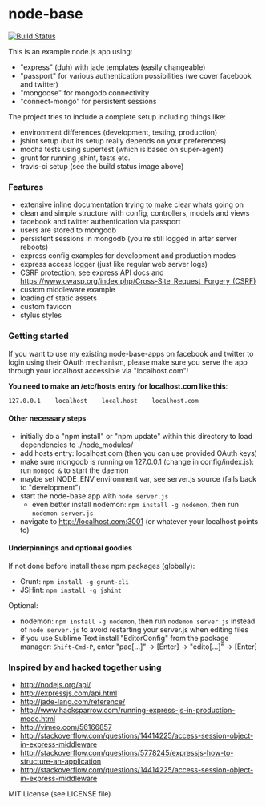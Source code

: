 node-base
=========

[![Build Status](https://travis-ci.org/rocco/node-base.png?branch=master)](https://travis-ci.org/rocco/node-base)

This is an example node.js app using:

- "express" (duh) with jade templates (easily changeable)
- "passport" for various authentication possibilities (we cover facebook and twitter)
- "mongoose" for mongodb connectivity
- "connect-mongo" for persistent sessions

The project tries to include a complete setup including things like:

- environment differences (development, testing, production)
- jshint setup (but its setup really depends on your preferences)
- mocha tests using supertest (which is based on super-agent)
- grunt for running jshint, tests etc.
- travis-ci setup (see the build status image above)

### Features

- extensive inline documentation trying to make clear whats going on
- clean and simple structure with config, controllers, models and views
- facebook and twitter authentication via passport
- users are stored to mongodb
- persistent sessions in mongodb (you're still logged in after server reboots)
- express config examples for development and production modes
- express access logger (just like regular web server logs)
- CSRF protection, see express API docs and https://www.owasp.org/index.php/Cross-Site_Request_Forgery_(CSRF)
- custom middleware example
- loading of static assets
- custom favicon
- stylus styles

### Getting started

If you want to use my existing node-base-apps on facebook and twitter to login using their OAuth mechanism, 
please make sure you serve the app through your localhost accessible via "localhost.com"!

**You need to make an /etc/hosts entry for localhost.com like this**:

    127.0.0.1    localhost    local.host    localhost.com

#### Other necessary steps

- initially do a "npm install" or "npm update" within this directory to load dependencies to ./node_modules/
- add hosts entry: localhost.com (then you can use provided OAuth keys)
- make sure mongodb is running on 127.0.0.1 (change in config/index.js): run `mongod &` to start the daemon
- maybe set NODE_ENV environment var, see server.js source (falls back to "development")
- start the node-base app with `node server.js`
	- even better install nodemon: `npm install -g nodemon`, then run `nodemon server.js`
- navigate to http://localhost.com:3001 (or whatever your localhost points to)

#### Underpinnings and optional goodies

If not done before install these npm packages (globally):

- Grunt: `npm install -g grunt-cli`
- JSHint: `npm install -g jshint`

Optional:

- nodemon: `npm install -g nodemon`, then run `nodemon server.js` instead of `node server.js` to avoid restarting your server.js when editing files
- if you use Sublime Text install "EditorConfig" from the package manager: `Shift-Cmd-P`, enter "pac[...]" -> [Enter]  ->  "edito[...]" -> [Enter]


### Inspired by and hacked together using

- http://nodejs.org/api/
- http://expressjs.com/api.html
- http://jade-lang.com/reference/
- http://www.hacksparrow.com/running-express-js-in-production-mode.html
- http://vimeo.com/56166857
- http://stackoverflow.com/questions/14414225/access-session-object-in-express-middleware
- http://stackoverflow.com/questions/5778245/expressjs-how-to-structure-an-application
- http://stackoverflow.com/questions/14414225/access-session-object-in-express-middleware

MIT License (see LICENSE file)
